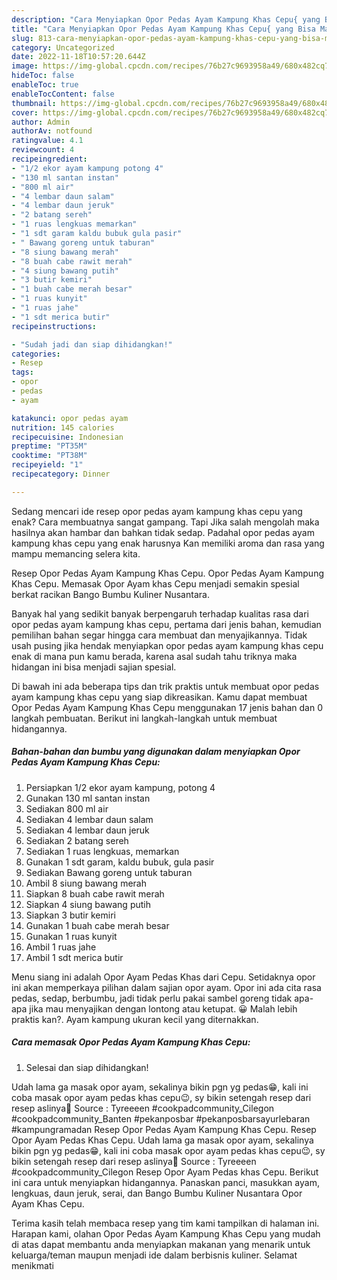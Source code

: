 ```yaml
---
description: "Cara Menyiapkan Opor Pedas Ayam Kampung Khas Cepu{ yang Bisa Manjain Lidah,  Menu Buat lebaran"
title: "Cara Menyiapkan Opor Pedas Ayam Kampung Khas Cepu{ yang Bisa Manjain Lidah,  Menu Buat lebaran"
slug: 813-cara-menyiapkan-opor-pedas-ayam-kampung-khas-cepu-yang-bisa-manjain-lidah-menu-buat-lebaran
category: Uncategorized
date: 2022-11-18T10:57:20.644Z
image: https://img-global.cpcdn.com/recipes/76b27c9693958a49/680x482cq70/opor-pedas-ayam-kampung-khas-cepu-foto-resep-utama.jpg
hideToc: false
enableToc: true
enableTocContent: false
thumbnail: https://img-global.cpcdn.com/recipes/76b27c9693958a49/680x482cq70/opor-pedas-ayam-kampung-khas-cepu-foto-resep-utama.jpg
cover: https://img-global.cpcdn.com/recipes/76b27c9693958a49/680x482cq70/opor-pedas-ayam-kampung-khas-cepu-foto-resep-utama.jpg
author: Admin
authorAv: notfound
ratingvalue: 4.1
reviewcount: 4
recipeingredient:
- "1/2 ekor ayam kampung potong 4"
- "130 ml santan instan"
- "800 ml air"
- "4 lembar daun salam"
- "4 lembar daun jeruk"
- "2 batang sereh"
- "1 ruas lengkuas memarkan"
- "1 sdt garam kaldu bubuk gula pasir"
- " Bawang goreng untuk taburan"
- "8 siung bawang merah"
- "8 buah cabe rawit merah"
- "4 siung bawang putih"
- "3 butir kemiri"
- "1 buah cabe merah besar"
- "1 ruas kunyit"
- "1 ruas jahe"
- "1 sdt merica butir"
recipeinstructions:

- "Sudah jadi dan siap dihidangkan!"
categories:
- Resep
tags:
- opor
- pedas
- ayam

katakunci: opor pedas ayam 
nutrition: 145 calories
recipecuisine: Indonesian
preptime: "PT35M"
cooktime: "PT38M"
recipeyield: "1"
recipecategory: Dinner

---
```



Sedang mencari ide resep opor pedas ayam kampung khas cepu yang enak? Cara membuatnya sangat gampang. Tapi Jika salah mengolah maka hasilnya akan hambar dan bahkan tidak sedap. Padahal opor pedas ayam kampung khas cepu yang enak harusnya Kan memiliki aroma dan rasa yang mampu memancing selera kita.


Resep Opor Pedas Ayam Kampung Khas Cepu. Opor Pedas Ayam Kampung Khas Cepu. Memasak Opor Ayam khas Cepu menjadi semakin spesial berkat racikan Bango Bumbu Kuliner Nusantara.

Banyak hal yang sedikit banyak berpengaruh terhadap kualitas rasa dari opor pedas ayam kampung khas cepu, pertama dari jenis bahan, kemudian pemilihan bahan segar hingga cara membuat dan menyajikannya. Tidak usah pusing jika hendak menyiapkan opor pedas ayam kampung khas cepu enak di mana pun kamu berada, karena asal sudah tahu triknya maka hidangan ini bisa menjadi sajian spesial.


Di bawah ini ada beberapa tips dan trik praktis untuk membuat opor pedas ayam kampung khas cepu yang siap dikreasikan. Kamu dapat membuat Opor Pedas Ayam Kampung Khas Cepu menggunakan 17 jenis bahan dan 0 langkah pembuatan. Berikut ini langkah-langkah untuk membuat hidangannya.

<!--inarticleads1-->

##### Bahan-bahan dan bumbu yang digunakan dalam menyiapkan Opor Pedas Ayam Kampung Khas Cepu:

1. Persiapkan 1/2 ekor ayam kampung, potong 4
1. Gunakan 130 ml santan instan
1. Sediakan 800 ml air
1. Sediakan 4 lembar daun salam
1. Sediakan 4 lembar daun jeruk
1. Sediakan 2 batang sereh
1. Sediakan 1 ruas lengkuas, memarkan
1. Gunakan 1 sdt garam, kaldu bubuk, gula pasir
1. Sediakan  Bawang goreng untuk taburan
1. Ambil 8 siung bawang merah
1. Siapkan 8 buah cabe rawit merah
1. Siapkan 4 siung bawang putih
1. Siapkan 3 butir kemiri
1. Gunakan 1 buah cabe merah besar
1. Gunakan 1 ruas kunyit
1. Ambil 1 ruas jahe
1. Ambil 1 sdt merica butir


Menu siang ini adalah Opor Ayam Pedas Khas dari Cepu. Setidaknya opor ini akan memperkaya pilihan dalam sajian opor ayam. Opor ini ada cita rasa pedas, sedap, berbumbu, jadi tidak perlu pakai sambel goreng tidak apa-apa jika mau menyajikan dengan lontong atau ketupat. 😀 Malah lebih praktis kan?. Ayam kampung ukuran kecil yang diternakkan. 

<!--inarticleads2-->

##### Cara memasak Opor Pedas Ayam Kampung Khas Cepu:


1. Selesai dan siap dihidangkan!

Udah lama ga masak opor ayam, sekalinya bikin pgn yg pedas😁, kali ini coba masak opor ayam pedas khas cepu😉, sy bikin setengah resep dari resep aslinya🤗 Source : Tyreeeen #cookpadcommunity_Cilegon #cookpadcommunity_Banten #pekanposbar #pekanposbarsayurlebaran #kampungramadan Resep Opor Pedas Ayam Kampung Khas Cepu. Resep Opor Ayam Pedas Khas Cepu. Udah lama ga masak opor ayam, sekalinya bikin pgn yg pedas😁, kali ini coba masak opor ayam pedas khas cepu😉, sy bikin setengah resep dari resep aslinya🤗 Source : Tyreeeen #cookpadcommunity_Cilegon Resep Opor Ayam Pedas khas Cepu. Berikut ini cara untuk menyiapkan hidangannya. Panaskan panci, masukkan ayam, lengkuas, daun jeruk, serai, dan Bango Bumbu Kuliner Nusantara Opor Ayam Khas Cepu. 

Terima kasih telah membaca resep yang tim kami tampilkan di halaman ini. Harapan kami, olahan Opor Pedas Ayam Kampung Khas Cepu yang mudah di atas dapat membantu anda menyiapkan makanan yang menarik untuk keluarga/teman maupun menjadi ide dalam berbisnis kuliner. Selamat menikmati
